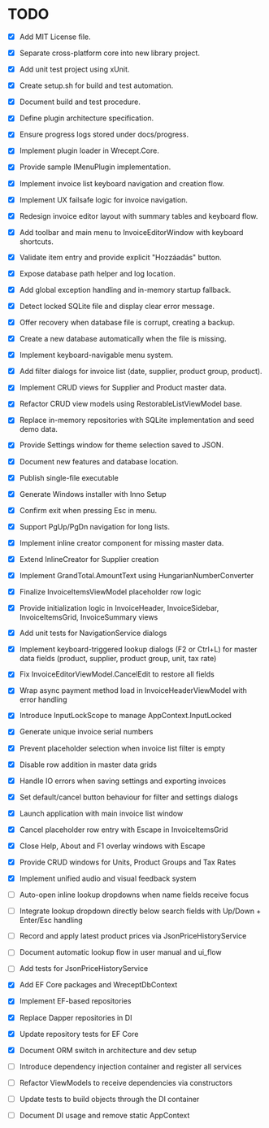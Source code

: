 # TODO

- [x] Add MIT License file.
- [x] Separate cross-platform core into new library project.
- [x] Add unit test project using xUnit.
- [x] Create setup.sh for build and test automation.
- [x] Document build and test procedure.
- [x] Define plugin architecture specification.
- [x] Ensure progress logs stored under docs/progress.
- [x] Implement plugin loader in Wrecept.Core.
- [x] Provide sample IMenuPlugin implementation.
- [x] Implement invoice list keyboard navigation and creation flow.
- [x] Implement UX failsafe logic for invoice navigation.
- [x] Redesign invoice editor layout with summary tables and keyboard flow.
- [x] Add toolbar and main menu to InvoiceEditorWindow with keyboard shortcuts.
- [x] Validate item entry and provide explicit "Hozzáadás" button.
- [x] Expose database path helper and log location.
- [x] Add global exception handling and in-memory startup fallback.
- [x] Detect locked SQLite file and display clear error message.
- [x] Offer recovery when database file is corrupt, creating a backup.
- [x] Create a new database automatically when the file is missing.
- [x] Implement keyboard-navigable menu system.
- [x] Add filter dialogs for invoice list (date, supplier, product group, product).
- [x] Implement CRUD views for Supplier and Product master data.
- [x] Refactor CRUD view models using RestorableListViewModel base.
- [x] Replace in-memory repositories with SQLite implementation and seed demo data.
- [x] Provide Settings window for theme selection saved to JSON.
- [x] Document new features and database location.
- [x] Publish single-file executable
- [x] Generate Windows installer with Inno Setup
- [x] Confirm exit when pressing Esc in menu.
- [x] Support PgUp/PgDn navigation for long lists.

- [x] Implement inline creator component for missing master data.
- [x] Extend InlineCreator for Supplier creation
- [x] Implement GrandTotal.AmountText using HungarianNumberConverter
- [x] Finalize InvoiceItemsViewModel placeholder row logic
- [x] Provide initialization logic in InvoiceHeader, InvoiceSidebar, InvoiceItemsGrid, InvoiceSummary views
- [x] Add unit tests for NavigationService dialogs

- [x] Implement keyboard-triggered lookup dialogs (F2 or Ctrl+L) for master data fields (product, supplier, product group, unit, tax rate)
- [x] Fix InvoiceEditorViewModel.CancelEdit to restore all fields
- [x] Wrap async payment method load in InvoiceHeaderViewModel with error handling
- [x] Introduce InputLockScope to manage AppContext.InputLocked
- [x] Generate unique invoice serial numbers
- [x] Prevent placeholder selection when invoice list filter is empty
- [x] Disable row addition in master data grids
- [x] Handle IO errors when saving settings and exporting invoices
- [x] Set default/cancel button behaviour for filter and settings dialogs
- [x] Launch application with main invoice list window
- [x] Cancel placeholder row entry with Escape in InvoiceItemsGrid
- [x] Close Help, About and F1 overlay windows with Escape
- [x] Provide CRUD windows for Units, Product Groups and Tax Rates
- [x] Implement unified audio and visual feedback system
- [ ] Auto-open inline lookup dropdowns when name fields receive focus
- [ ] Integrate lookup dropdown directly below search fields with Up/Down + Enter/Esc handling
- [ ] Record and apply latest product prices via JsonPriceHistoryService
- [ ] Document automatic lookup flow in user manual and ui_flow
- [ ] Add tests for JsonPriceHistoryService
- [x] Add EF Core packages and WreceptDbContext
- [x] Implement EF-based repositories
- [x] Replace Dapper repositories in DI
- [x] Update repository tests for EF Core
- [x] Document ORM switch in architecture and dev setup
- [ ] Introduce dependency injection container and register all services
- [ ] Refactor ViewModels to receive dependencies via constructors
- [ ] Update tests to build objects through the DI container
- [ ] Document DI usage and remove static AppContext
